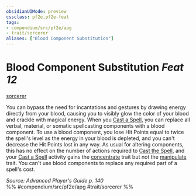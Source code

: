 ```yaml
---
obsidianUIMode: preview
cssclass: pf2e,pf2e-feat
tags:
- compendium/src/pf2e/apg
- trait/sorcerer
aliases: ["Blood Component Substitution"]
---
```

# Blood Component Substitution  *Feat 12*  
[sorcerer](Reference/Rules/Traits/sorcerer.md "Sorcerer Class Trait")  


You can bypass the need for incantations and gestures by drawing energy directly from your blood, causing you to visibly glow the color of your blood and crackle with magical energy. When you [Cast a Spell](cast-a-spell.md), you can replace all verbal, material, or somatic spellcasting components with a blood component. To use a blood component, you lose Hit Points equal to twice the spell's level as the energy in your blood is depleted, and you can't decrease the Hit Points lost in any way. As usual for altering components, this has no effect on the number of actions required to [Cast the Spell](cast-a-spell.md), and your [Cast a Spell](cast-a-spell.md) activity gains the [concentrate](concentrate.md "Concentrate Action & Ability Trait") trait but not the [manipulate](manipulate.md "Manipulate General Trait") trait. You can't use blood components to replace any required part of a spell's cost.

*Source: Advanced Player's Guide p. 140*  
%% #compendium/src/pf2e/apg #trait/sorcerer %%